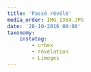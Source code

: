```yaml
---
title: 'Passé révélé'
media_order: IMG_1364.JPG
date: '28-10-2016 00:00'
taxonomy:
    instatag:
        - urbex
        - révélation
        - Limoges
---
```


